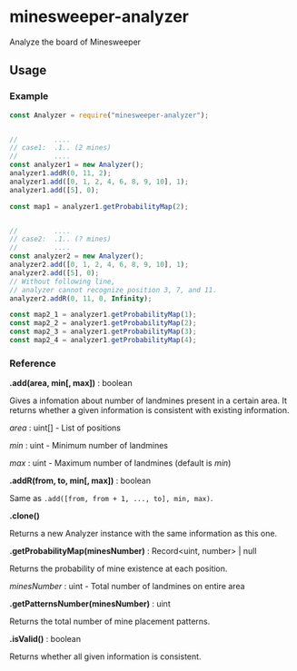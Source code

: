 # minesweeper-analyzer
Analyze the board of Minesweeper

## Usage

### Example

```javascript
const Analyzer = require("minesweeper-analyzer");


//         ....
// case1:  .1.. (2 mines)
//         ....
const analyzer1 = new Analyzer();
analyzer1.addR(0, 11, 2);
analyzer1.add([0, 1, 2, 4, 6, 8, 9, 10], 1);
analyzer1.add([5], 0);

const map1 = analyzer1.getProbabilityMap(2);


//         ....
// case2:  .1.. (? mines)
//         ....
const analyzer2 = new Analyzer();
analyzer2.add([0, 1, 2, 4, 6, 8, 9, 10], 1);
analyzer2.add([5], 0);
// Without following line,
// analyzer cannot recognize position 3, 7, and 11.
analyzer2.addR(0, 11, 0, Infinity);

const map2_1 = analyzer1.getProbabilityMap(1);
const map2_2 = analyzer1.getProbabilityMap(2);
const map2_3 = analyzer1.getProbabilityMap(3);
const map2_4 = analyzer1.getProbabilityMap(4);

```

### Reference

**.add(area, min[, max])** : boolean

Gives a infomation about number of landmines present in a certain area.
It returns whether a given information is consistent with existing information.

*area* : uint[] - List of positions

*min* : uint - Minimum number of landmines

*max* : uint - Maximum number of landmines (default is *min*)

**.addR(from, to, min[, max])** : boolean

Same as `.add([from, from + 1, ..., to], min, max)`.

**.clone()**

Returns a new Analyzer instance with the same information as this one.

**.getProbabilityMap(minesNumber)** : Record\<uint, number\> | null

Returns the probability of mine existence at each position.

*minesNumber* : uint - Total number of landmines on entire area

**.getPatternsNumber(minesNumber)** : uint

Returns the total number of mine placement patterns.

**.isValid()** : boolean

Returns whether all given information is consistent.
